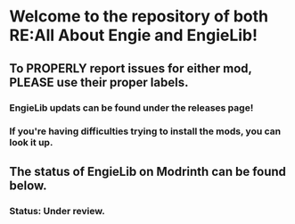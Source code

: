 # Welcome to the repository of both RE:All About Engie and EngieLib!
## To PROPERLY report issues for either mod, PLEASE use their proper labels.
### EngieLib updats can be found under the releases page!
### If you're having difficulties trying to install the mods, you can look it up.
## The status of EngieLib on Modrinth can be found below.
### Status: Under review.
